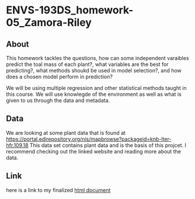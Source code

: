 # ENVS-193DS_homework-05_Zamora-Riley

## About
This homework tackles the questions, how can some independent varaibles predict the toal mass of each plant?, what variables are the best for predicting?, what methods shoukd be used in model selection?, and how does a chosen model perform in prediction? 

We will be using multiple regression and other statistical methods taught in this course. We will use knowlegde of the environment as well as what is given to us through the data and metadata.

## Data
We are looking at some plant data that is found at https://portal.edirepository.org/nis/mapbrowse?packageid=knb-lter-hfr.109.18 This data set contains plant data and is the basis of this projcet. I recommend checking out the linked website and reading more about the data.

## Link
here is a link to my finalized [html document](ENVS-193---HW-5.html)
